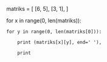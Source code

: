matriks =  [
    [6, 5],
    [3, 1],
]

for x in range(0, len(matriks)):

    for y in range(0, len(matriks[0])):
    
        print (matriks[x][y], end=' '),
        
        print
